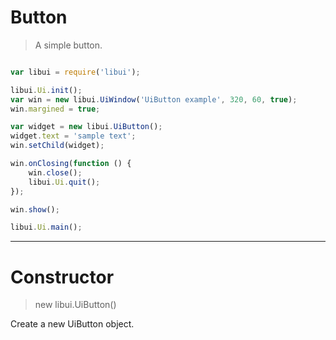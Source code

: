 
# Button

> A simple button.

```js

var libui = require('libui');

libui.Ui.init();
var win = new libui.UiWindow('UiButton example', 320, 60, true);
win.margined = true;

var widget = new libui.UiButton();
widget.text = 'sample text';
win.setChild(widget);

win.onClosing(function () {
	win.close();
	libui.Ui.quit();
});

win.show();

libui.Ui.main();


```

---

# Constructor

> new libui.UiButton()

Create a new UiButton object.

